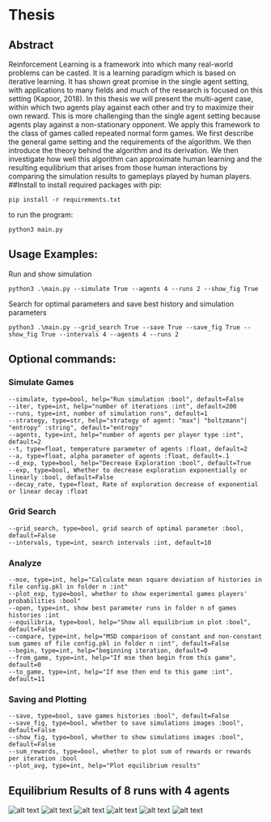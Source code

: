 # Thesis
## Abstract
Reinforcement Learning is a framework into which many real-world problems can be casted. It is a learning paradigm which is based on iterative learning. It has shown great promise in the single agent setting, with applications to many fields and much of the research is focused on this setting (Kapoor, 2018). In this thesis we will present the multi-agent case, within which two agents play against each other and try to maximize their own reward. This is more challenging than the single agent setting because agents play against a non-stationary opponent. We apply this framework to the class of games called repeated normal form games. We first describe the general game setting and the requirements of the algorithm. We then introduce the theory behind the algorithm and its derivation. We then investigate how well this algorithm can approximate human learning and the resulting equilibrium that arises from those human interactions by comparing the simulation results to gameplays played by human players.
##Install 
to install required packages with pip: 
```console
pip install -r requirements.txt
```
to run the program: 
```console
python3 main.py
```
## Usage Examples: 
Run and show simulation 
```console
python3 .\main.py --simulate True --agents 4 --runs 2 --show_fig True
```
Search for optimal parameters and save best history and simulation parameters
```console
python3 .\main.py --grid_search True --save True --save_fig True --show_fig True --intervals 4 --agents 4 --runs 2 
```
## Optional commands: 
### Simulate Games 
```console
--simulate, type=bool, help="Run simulation :bool", default=False
--iter, type=int, help="number of iterations :int", default=200
--runs, type=int, number of simulation runs", default=1
--strategy, type=str, help="strategy of agent: "max"| "boltzmann"| "entropy" :string", default="entropy"
--agents, type=int, help="number of agents per player type :int", default=2
--t, type=float, temperature parameter of agents :float, default=2
--a, type=float, alpha parameter of agents :float, default=.1
--d_exp, type=bool, help="Decrease Exploration :bool", default=True
--exp, type=bool, Whether to decrease exploration exponentially or linearly :bool, default=False
--decay_rate, type=float, Rate of exploration decrease of exponential or linear decay :float
```
### Grid Search
```console
--grid_search, type=bool, grid search of optimal parameter :bool, default=False
--intervals, type=int, search intervals :int, default=10
```
### Analyze 
```console
--mse, type=int, help="Calculate mean square deviation of histories in file config.pkl in folder n :int"
--plot_exp, type=bool, whether to show experimental games players' probabilities :bool"
--open, type=int, show best parameter runs in folder n of games histories :int
--equilibria, type=bool, help="Show all equilibrium in plot :bool", default=False
--compare, type=int, help="MSD comparison of constant and non-constant sum games of file config.pkl in folder n :int", default=False
--begin, type=int, help="beginning iteration, default=0
--from_game, type=int, help="If mse then begin from this game", default=0
--to_game, type=int, help="If mse then end to this game :int", default=11
```
### Saving and Plotting
```console
--save, type=bool, save games histories :bool", default=False
--save_fig, type=bool, whether to save simulations images :bool", default=False
--show_fig, type=bool, whether to show simulations images :bool", default=False
--sum_rewards, type=bool, whether to plot sum of rewards or rewards per iteration :bool
--plot_avg, type=int, help="Plot equilibrium results"
```
## Equilibrium Results of 8 runs with 4 agents
![alt text](https://github.com/claCase97/Thesis/blob/master/data/game_histories/1/RP.png?raw=true)
![alt text](https://github.com/claCase97/Thesis/blob/master/data/game_histories/1/Dy.png?raw=true)
![alt text](https://github.com/claCase97/Thesis/blob/master/data/game_histories/1/avg_dist.png?raw=true)
![alt text](https://github.com/claCase97/Thesis/blob/master/data/game_histories/1/avg_dist_compare.png?raw=true)
![alt text](https://github.com/claCase97/Thesis/blob/master/data/game_histories/1/params_spaceinitialτα.png?raw=true)
![alt text](https://github.com/claCase97/Thesis/blob/master/data/game_histories/1/games_const_non_bar_begin-150.png?raw=true)
